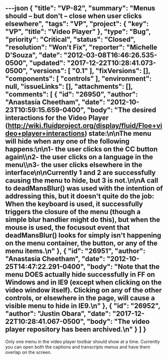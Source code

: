 ---json
{
  "title": "VP-82",
  "summary": "Menus should – but don't – close when user clicks elsewhere",
  "tags": "VP",
  "project": {
    "key": "VP",
    "title": "Video Player"
  },
  "type": "Bug",
  "priority": "Critical",
  "status": "Closed",
  "resolution": "Won't Fix",
  "reporter": "Michelle D'Souza",
  "date": "2012-03-08T16:46:26.535-0500",
  "updated": "2017-12-22T10:28:41.073-0500",
  "versions": [
    "0.1"
  ],
  "fixVersions": [],
  "components": [
    "controls"
  ],
  "environment": null,
  "issueLinks": [],
  "attachments": [],
  "comments": [
    {
      "id": "26950",
      "author": "Anastasia Cheetham",
      "date": "2012-10-23T10:59:15.659-0400",
      "body": "The desired interactions for the Video Player (<http://wiki.fluidproject.org/display/fluid/Floe+video+player+interactions>) state:\n\nThe menu will hide when any one of the following happens:\n\n1-  the user clicks on the CC button again\\\n2-  the user clicks on a language in the menu\\\n3-  the user clicks elsewhere in the interface\n\nCurrently 1 and 2 are successfully causing the menu to hide, but 3 is not.\n\nA call to deadMansBlur() was used with the intention of addressing this, but it doesn't quite do the job: When the keyboard is used, it successfully triggers the closure of the menu (though a simple blur handlier might do this), but when the mouse is used, the focusout event that deadMansBlur() looks for simply isn't happening on the menu container, the button, or any of the menu items.\n"
    },
    {
      "id": "26951",
      "author": "Anastasia Cheetham",
      "date": "2012-10-25T14:47:22.291-0400",
      "body": "Note that the menu DOES actually hide successfully in FF on Windows and in IE9 (except when clicking on the video window itself). Clicking on any of the other controls, or elsewhere in the page, will cause a visible menu to hide in IE9.\n"
    },
    {
      "id": "26952",
      "author": "Justin Obara",
      "date": "2017-12-22T10:28:41.067-0500",
      "body": "The video player repository has been archived.\n"
    }
  ]
}
---
Only one menu in the video player toolbar should show at a time. Currently you can open both the captions and transcripts menus and have them overlap on the screen.&#x20;

        
